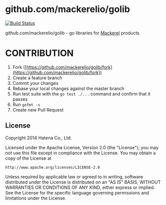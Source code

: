 github.com/mackerelio/golib
===
[![Build Status](https://img.shields.io/travis/mackerelio/golib.svg?style=flat-square)][travis]

[travis]: https://travis-ci.org/mackerelio/golib

github.com/mackerelio/golib - go libraries for [Mackerel][Mackerel] products

[Mackerel]: https://mackerel.io

# CONTRIBUTION

1. Fork ([https://github.com/mackerelio/golib/fork](https://github.com/mackerelio/golib/fork))
2. Create a feature branch
3. Commit your changes
4. Rebase your local changes against the master branch
5. Run test suite with the `go test ./...` command and confirm that it passes
6. Run `gofmt -s`
7. Create new Pull Request

License
----------

Copyright 2014 Hatena Co., Ltd.

Licensed under the Apache License, Version 2.0 (the "License"); you may not use this file except in compliance with the License. You may obtain a copy of the License at

    http://www.apache.org/licenses/LICENSE-2.0

Unless required by applicable law or agreed to in writing, software distributed under the License is distributed on an "AS IS" BASIS, WITHOUT WARRANTIES OR CONDITIONS OF ANY KIND, either express or implied. See the License for the specific language governing permissions and limitations under the License.
